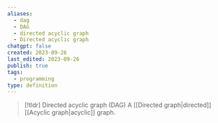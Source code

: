 ```yaml
---
aliases:
  - dag
  - DAG
  - directed acyclic graph
  - Directed acyclic graph
chatgpt: false
created: 2023-09-26
last_edited: 2023-09-26
publish: true
tags:
  - programming
type: definition
---
```

> [!tldr] Directed acyclic graph (DAG)
> A [[Directed graph|directed]] [[Acyclic graph|acyclic]] graph.
